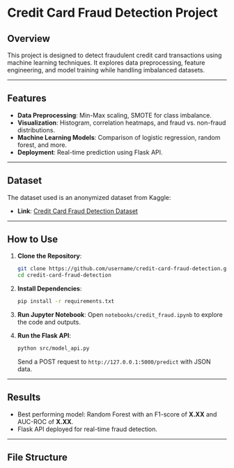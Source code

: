 # Credit Card Fraud Detection Project

## Overview
This project is designed to detect fraudulent credit card transactions using machine learning techniques. It explores data preprocessing, feature engineering, and model training while handling imbalanced datasets.

---

## Features
- **Data Preprocessing**: Min-Max scaling, SMOTE for class imbalance.
- **Visualization**: Histogram, correlation heatmaps, and fraud vs. non-fraud distributions.
- **Machine Learning Models**: Comparison of logistic regression, random forest, and more.
- **Deployment**: Real-time prediction using Flask API.

---

## Dataset
The dataset used is an anonymized dataset from Kaggle:
- **Link**: [Credit Card Fraud Detection Dataset](https://www.kaggle.com/mlg-ulb/creditcardfraud)

---

## How to Use

1. **Clone the Repository**:
    ```bash
    git clone https://github.com/username/credit-card-fraud-detection.git
    cd credit-card-fraud-detection
    ```

2. **Install Dependencies**:
    ```bash
    pip install -r requirements.txt
    ```

3. **Run Jupyter Notebook**:
    Open `notebooks/credit_fraud.ipynb` to explore the code and outputs.

4. **Run the Flask API**:
    ```bash
    python src/model_api.py
    ```
    Send a POST request to `http://127.0.0.1:5000/predict` with JSON data.

---

## Results
- Best performing model: Random Forest with an F1-score of **X.XX** and AUC-ROC of **X.XX**.
- Flask API deployed for real-time fraud detection.

---

## File Structure
